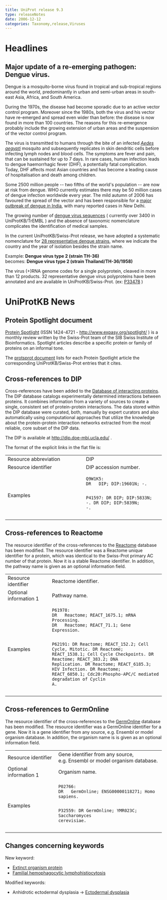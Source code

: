 ```yaml
---
title: UniProt release 9.3
type: releaseNotes
date: 2006-12-12
categories: Taxonomy,release,Viruses
---
```


# Headlines

## Major update of a re-emerging pathogen: Dengue virus.

Dengue is a mosquito-borne virus found in tropical and sub-tropical regions around the world, predominantly in urban and semi-urban areas in south-east Asia, Africa, and South America.

During the 1970s, the disease had become sporadic due to an active vector control program. Moreover since the 1980s, both the virus and his vector have re-emerged and spread even wider than before: the disease is now found in more than 100 countries. The reasons for this re-emergence probably include the growing extension of urban areas and the suspension of the vector control program.

The virus is transmitted to humans through the bite of an infected *[Aedes aegypti](http://www.uniprot.org/taxonomy/7159)* mosquito and subsequently replicates in skin dendritic cells before infecting lymph nodes and blood cells. The symptoms are fever and pain, that can be sustained for up to 7 days. In rare cases, human infection leads to dengue haemorrhagic fever (DHF), a potentially fatal complication. Today, DHF affects most Asian countries and has become a leading cause of hospitalisation and death among children.

Some 2500 million people -- two fifths of the world's population -- are now at risk from dengue. WHO currently estimates there may be 50 million cases of dengue infection worldwide every year. The mild autumn of 2006 has favoured the spread of the vector and has been responsible for a [major outbreak of dengue in India](http://en.wikipedia.org/wiki/2006_Dengue_outbreak_in_India), with many reported cases in New Delhi.

The growing number of [dengue virus sequences](http://www.uniprot.org/uniprot/?query=taxonomy:%22dengue+virus+group%22) ( currently over 3400 in UniProtKB/TrEMBL ) and the absence of taxonomic nomenclature complicates the identification of medical samples.

In the current UniProtKB/Swiss-Prot release, we have adopted a systematic nomenclature for [28 representative dengue strains](http://www.uniprot.org/taxonomy/?query=dengue+AND+virus+AND+reviewed%3ayes), where we indicate the country and the year of isolation besides the strain name.

Example: **Dengue virus type 2 (strain TH-36)**  
becomes: **Dengue virus type 2 (strain Thailand/TH-36/1958)**

The virus (+)RNA genome codes for a single polyprotein, cleaved in more than 12 products. 32 representative dengue virus polyproteins have been annotated and are available in UniProtKB/Swiss-Prot. (ex: [P33478](http://www.uniprot.org/uniprot/P33478) )

  

# UniProtKB News

## Protein Spotlight document

[Protein Spotlight](http://www.expasy.org/spotlight/) (ISSN 1424-4721 - <http://www.expasy.org/spotlight/> ) is a monthly review written by the Swiss-Prot team of the SIB Swiss Institute of Bioinformatics. Spotlight articles describe a specific protein or family of proteins on an informal tone.

The [protsprot document](https://ftp.uniprot.org/pub/databases/uniprot/current_release/knowledgebase/complete/docs/protspot) lists for each Protein Spotlight article the corresponding UniProtKB/Swiss-Prot entries that it cites.

## Cross-references to DIP

Cross-references have been added to the [Database of interacting proteins](http://dip.doe-mbi.ucla.edu/). The DIP database catalogs experimentally determined interactions between proteins. It combines information from a variety of sources to create a single, consistent set of protein-protein interactions. The data stored within the DIP database were curated, both, manually by expert curators and also automatically using computational approaches that utilize the knowledge about the protein-protein interaction networks extracted from the most reliable, core subset of the DIP data.

The DIP is available at <http://dip.doe-mbi.ucla.edu/> .

The format of the explicit links in the flat file is:

<table><colgroup><col style="width: 50%" /><col style="width: 50%" /></colgroup><tbody><tr class="odd"><td>Resource abbreviation</td><td>DIP</td></tr><tr class="even"><td>Resource identifier</td><td>DIP accession number.</td></tr><tr class="odd"><td>Examples</td><td><pre><code>Q9W1K5:
DR   DIP; DIP:19601N; -.

P41597:
DR   DIP; DIP:5833N; -.
DR   DIP; DIP:5839N; -.</code></pre></td></tr></tbody></table>

## Cross-references to Reactome

The resource identifier of the cross-references to the [Reactome](http://www.reactome.org/) database has been modified. The resource identifier was a Reactome unique identifier for a protein, which was identical to the Swiss-Prot primary AC number of that protein. Now it is a stable Reactome identifier. In addition, the pathway name is given as an optional information field.

<table><colgroup><col style="width: 28%" /><col style="width: 71%" /></colgroup><tbody><tr class="odd"><td>Resource identifier</td><td>Reactome identifier.</td></tr><tr class="even"><td>Optional information 1</td><td>Pathway name.</td></tr><tr class="odd"><td>Examples</td><td><pre><code>P61978:
DR   Reactome; REACT_1675.1; mRNA Processing.
DR   Reactome; REACT_71.1; Gene Expression.

P62191:
DR   Reactome; REACT_152.2; Cell Cycle, Mitotic.
DR   Reactome; REACT_1538.1; Cell Cycle Checkpoints.
DR   Reactome; REACT_383.2; DNA Replication.
DR   Reactome; REACT_6185.3; HIV Infection.
DR   Reactome; REACT_6850.1; Cdc20:Phospho-APC/C mediated degradation of Cyclin A.</code></pre></td></tr></tbody></table>

## Cross-references to GermOnline

The resource identifier of the cross-references to the [GermOnline](http://germonline.unibas.ch/) database has been modified. The resource identifier was a GermOnline identifier for a gene. Now it is a gene identifier from any source, e.g. Ensembl or model organism database. In addition, the organism name is is given as an optional information field.

<table><colgroup><col style="width: 32%" /><col style="width: 67%" /></colgroup><tbody><tr class="odd"><td>Resource identifier</td><td>Gene identifier from any source, e.g. Ensembl or model organism database.</td></tr><tr class="even"><td>Optional information 1</td><td>Organism name.</td></tr><tr class="odd"><td>Examples</td><td><pre><code>P02766:
DR   GermOnline; ENSG00000118271; Homo sapiens.

P32559:
DR   GermOnline; YMR023C; Saccharomyces cerevisiae.</code></pre></td></tr></tbody></table>

## Changes concerning keywords

New keyword:

-   [Extinct organism protein](http://www.uniprot.org/keywords/KW-0952)
-   [Familial hemophagocytic lymphohistiocytosis](http://www.uniprot.org/keywords/KW-0951)

Modified keywords:

-   Anhidrotic ectodermal dysplasia -&gt; [Ectodermal dysplasia](http://www.uniprot.org/keywords/KW-0038)
